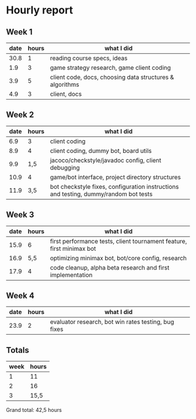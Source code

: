 # Hourly report

## Week 1
date | hours | what I did
------------ | ------------- | -----------------------------------------------
30.8 | 1 | reading course specs, ideas
1.9 | 3 | game strategy research, game client coding
3.9 | 5 | client code, docs, choosing data structures & algorithms 
4.9 | 3 | client, docs

## Week 2
date | hours | what I did
------------ | ------------- | -----------------------------------------------
6.9 | 3 | client coding
8.9 | 4 | client coding, dummy bot, board utils 
9.9 | 1,5 | jacoco/checkstyle/javadoc config, client debugging
10.9 | 4 | game/bot interface, project directory structures
11.9 | 3,5 | bot checkstyle fixes, configuration instructions and testing, dummy/random bot tests

## Week 3
date | hours | what I did
------------ | ------------- | -----------------------------------------------
15.9 | 6 | first performance tests, client tournament feature, first minimax bot
16.9 | 5,5 | optimizing minimax bot, bot/core config, research
17.9 | 4 | code cleanup, alpha beta research and first implementation

## Week 4
date | hours | what I did
------------ | ------------- | -----------------------------------------------
23.9 | 2 | evaluator research, bot win rates testing, bug fixes

## Totals
week | hours
------|------
1 | 11
2 | 16
3 | 15,5

Grand total: 42,5 hours
